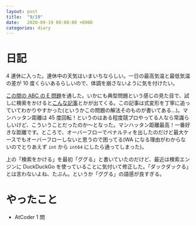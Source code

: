 ```yaml
---
layout: post
title:  "9/19"
date:   2020-09-19 09:00:00 +0900
categories: diary
---
```

# 日記

4 連休に入った。連休中の天気はいまいちならしい。一日の最高気温と最低気温の差が 10 度くらいあるらしいので、体調を崩さないように気を付けたい。

[この間の ABC の E 問題](https://atcoder.jp/contests/abc178/tasks/abc178_e)を通した。いかにも典型問題という感じの見た目で、試しに検索をかけると[こんな記事](https://naoyat.hatenablog.jp/entry/k-dimension-manhattan-distance)とかが出てくる。この記事は式変形を丁寧に追っていてわかりやすかった(というかこの問題の解法そのものが書いてある...)。マンハッタン距離は 45 度回転！というのはある程度競プロやってる人なら常識らしいけど、こういうことだったのか～となった。マンハッタン距離最高！一番好きな距離です。ところで、オーバーフローでペナルティを出したのだけど最大ケースでもオーバーフローしないと思うので困ってる(WA になる理由がわからないのでとりあえず ```int``` から ```int64``` にしたら通ってしまった)。

上の「検索をかける」を最初「ググる」と書いていたのだけど、最近は検索エンジンに DuckDuckGo を使っていることに気付いて修正した。「ダックダックる」とは言わないよね、たぶん。というか「ググる」の語感が良すぎる。

# やったこと

- AtCoder 1 問